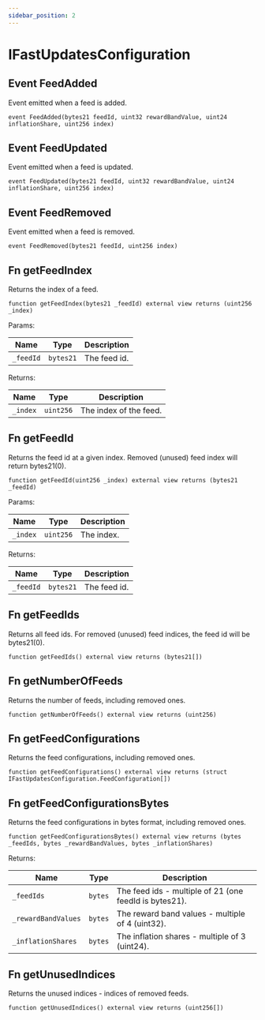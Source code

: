 ```yaml
---
sidebar_position: 2
---
```


# IFastUpdatesConfiguration

## Event FeedAdded

Event emitted when a feed is added.

```solidity
event FeedAdded(bytes21 feedId, uint32 rewardBandValue, uint24 inflationShare, uint256 index)
```

## Event FeedUpdated

Event emitted when a feed is updated.

```solidity
event FeedUpdated(bytes21 feedId, uint32 rewardBandValue, uint24 inflationShare, uint256 index)
```

## Event FeedRemoved

Event emitted when a feed is removed.

```solidity
event FeedRemoved(bytes21 feedId, uint256 index)
```

## Fn getFeedIndex

Returns the index of a feed.

```solidity
function getFeedIndex(bytes21 _feedId) external view returns (uint256 _index)
```

Params:

| Name | Type | Description |
| ---- | ---- | ----------- |
| `_feedId` | `bytes21` | The feed id. |

Returns:

| Name | Type | Description |
| ---- | ---- | ----------- |
| `_index` | `uint256` | The index of the feed. |

## Fn getFeedId

Returns the feed id at a given index. Removed (unused) feed index will return bytes21(0).

```solidity
function getFeedId(uint256 _index) external view returns (bytes21 _feedId)
```

Params:

| Name | Type | Description |
| ---- | ---- | ----------- |
| `_index` | `uint256` | The index. |

Returns:

| Name | Type | Description |
| ---- | ---- | ----------- |
| `_feedId` | `bytes21` | The feed id. |

## Fn getFeedIds

Returns all feed ids. For removed (unused) feed indices, the feed id will be bytes21(0).

```solidity
function getFeedIds() external view returns (bytes21[])
```

## Fn getNumberOfFeeds

Returns the number of feeds, including removed ones.

```solidity
function getNumberOfFeeds() external view returns (uint256)
```

## Fn getFeedConfigurations

Returns the feed configurations, including removed ones.

```solidity
function getFeedConfigurations() external view returns (struct IFastUpdatesConfiguration.FeedConfiguration[])
```

## Fn getFeedConfigurationsBytes

Returns the feed configurations in bytes format, including removed ones.

```solidity
function getFeedConfigurationsBytes() external view returns (bytes _feedIds, bytes _rewardBandValues, bytes _inflationShares)
```

Returns:

| Name | Type | Description |
| ---- | ---- | ----------- |
| `_feedIds` | `bytes` | The feed ids - multiple of 21 (one feedId is bytes21). |
| `_rewardBandValues` | `bytes` | The reward band values - multiple of 4 (uint32). |
| `_inflationShares` | `bytes` | The inflation shares - multiple of 3 (uint24). |

## Fn getUnusedIndices

Returns the unused indices - indices of removed feeds.

```solidity
function getUnusedIndices() external view returns (uint256[])
```

